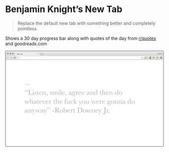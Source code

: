 # Benjamin Knight’s New Tab
> Replace the default new tab with something better and completely pointless.

Shows a 30 day progress bar along with quotes of the day from [r/quotes](http://reddit.com/r/quotes) and goodreads.com

![Screenshot](/screenshot.png)
